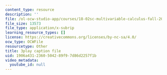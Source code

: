 ```yaml
---
content_type: resource
description: ''
file: /ol-ocw-studio-app/courses/18-02sc-multivariable-calculus-fall-2010/1906a4312360504289f97d86d2257f1b_iYFogDTPlRo.vtt
file_size: 13573
file_type: application/x-subrip
learning_resource_types: []
license: https://creativecommons.org/licenses/by-nc-sa/4.0/
ocw_type: OCWFile
resourcetype: Other
title: 3play caption file
uid: 1906a431-2360-5042-89f9-7d86d2257f1b
video_metadata:
  youtube_id: null
---
```

